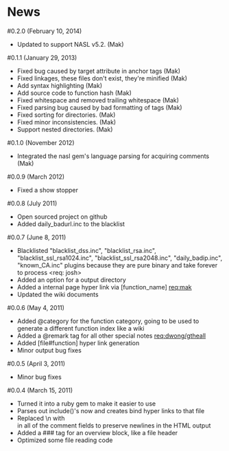 # News

#0.2.0 (February 10, 2014)
- Updated to support NASL v5.2. (Mak)

#0.1.1 (January 29, 2013) 
- Fixed bug caused by target attribute in anchor tags (Mak)
- Fixed linkages, these files don't exist, they're minified (Mak)
- Add syntax highlighting (Mak)
- Add source code to function hash (Mak)
- Fixed whitespace and removed trailing whitespace (Mak)
- Fixed parsing bug caused by bad formatting of tags (Mak)
- Fixed sorting for directories. (Mak)
- Fixed minor inconsistencies. (Mak)
- Support nested directories. (Mak)

#0.1.0 (November 2012)
- Integrated the nasl gem's language parsing for acquiring comments (Mak)

#0.0.9 (March 2012)
- Fixed a show stopper

#0.0.8 (July 2011)
- Open sourced project on github
- Added daily_badurl.inc to the blacklist

#0.0.7 (June 8, 2011)
- Blacklisted "blacklist_dss.inc", "blacklist_rsa.inc", "blacklist_ssl_rsa1024.inc", "blacklist_ssl_rsa2048.inc", "daily_badip.inc", "known_CA.inc" plugins because they are pure binary and take forever to process <req: josh>
- Added an option for a output directory
- Added a internal page hyper link via [function_name] <req:mak>
- Updated the wiki documents

#0.0.6 (May 4, 2011)
- Added @category for the function category, going to be used to generate a different function index like a wiki
- Added a @remark <string> tag for all other special notes <req:dwong/gtheall>
- Added [file#function] hyper link generation
- Minor output bug fixes

#0.0.5 (April 3, 2011)
- Minor bug fixes

#0.0.4 (March 15, 2011)
- Turned it into a ruby gem to make it easier to use
- Parses out include()'s now and creates bind hyper links to that file
- Replaced \n with <br> in all of the comment fields to preserve newlines in the HTML output
- Added a ### tag for an overview block, like a file header
- Optimized some file reading code
